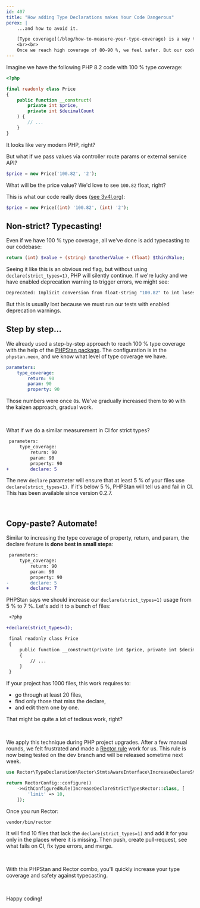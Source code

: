 ```yaml
---
id: 407
title: "How adding Type Declarations makes Your Code Dangerous"
perex: |
    ...and how to avoid it.

    [Type coverage](/blog/how-to-measure-your-type-coverage) is a way to gradually add type declarations to your PHP project—step by step, one by one. It's a PHPStan package that helps you maintain a specific minimal level from 0 % to 100 %.
    <br><br>
    Once we reach high coverage of 80-90 %, we feel safer. But our code can actually be in worse, even dangerous, shape.
---
```


Imagine we have the following PHP 8.2 code with 100 % type coverage:

```php
<?php

final readonly class Price
{
    public function __construct(
        private int $price,
        private int $decimalCount
    ) {
        // ...
    }
}
```

It looks like very modern PHP, right?

But what if we pass values via controller route params or external service API?

```php
$price = new Price('100.82', '2');
```

What will be the price value? We'd love to see `100.82` float, right?

This is what our code really does ([see 3v4l.org](https://3v4l.org/lKgfG)):

```php
$price = new Price((int) '100.82', (int) '2');
```

## Non-strict? Typecasting!

Even if we have 100 % type coverage, all we've done is add typecasting to our codebase:

```php
return (int) $value + (string) $anotherValue + (float) $thirdValue;
```

Seeing it like this is an obvious red flag, but without using `declare(strict_types=1)`, PHP will silently continue. If we're lucky and we have enabled deprecation warning to trigger errors, we might see:

```bash
Deprecated: Implicit conversion from float-string "100.82" to int loses precision on line 5
```

But this is usually lost because we must run our tests with enabled deprecation warnings.

## Step by step...

We already used a step-by-step approach to reach 100 % type coverage with the help of the [PHPStan package](https://github.com/TomasVotruba/type-coverage). The configuration is in the `phpstan.neon`, and we know what level of type coverage we have.

```yaml
parameters:
    type_coverage:
        return: 90
        param: 90
        property: 90
```

Those numbers were once `0`s. We've gradually increased them to `90` with the kaizen approach, gradual work.

<br>

What if we do a similar measurement in CI for strict types?

```diff
 parameters:
     type_coverage:
         return: 90
         param: 90
         property: 90
+        declare: 5
```

The new `declare` parameter will ensure that at least 5 % of your files use `declare(strict_types=1)`. If it's below 5 %, PHPStan will tell us and fail in CI. This has been available since version 0.2.7.

<br>

## Copy-paste? Automate!

Similar to increasing the type coverage of property, return, and param, the declare feature is **done best in small steps**:

```diff
 parameters:
     type_coverage:
         return: 90
         param: 90
         property: 90
-        declare: 5
+        declare: 7
```

PHPStan says we should increase our `declare(strict_types=1)` usage from 5 % to 7 %. Let's add it to a bunch of files:

```diff
 <?php

+declare(strict_types=1);

 final readonly class Price
 {
     public function __construct(private int $price, private int $decimalCount)
     {
         // ...
     }
 }
```

If your project has 1000 files, this work requires to:

* go through at least 20 files,
* find only those that miss the declare,
* and edit them one by one.

That might be quite a lot of tedious work, right?

<br>

We apply this technique during PHP project upgrades. After a few manual rounds, we felt frustrated and made a [Rector rule](https://github.com/rectorphp/rector-src/pull/5849) work for us. This rule is now being tested on the dev branch and will be released sometime next week.

```php
use Rector\TypeDeclaration\Rector\StmtsAwareInterface\IncreaseDeclareStrictTypesRector;

return RectorConfig::configure()
    ->withConfiguredRule(IncreaseDeclareStrictTypesRector::class, [
        'limit' => 10,
    ]);
```

Once you run Rector:

```bash
vendor/bin/rector
```

It will find 10 files that lack the `declare(strict_types=1)` and add it for you only in the places where it is missing.
Then push, create pull-request, see what fails on CI, fix type errors, and merge.

<br>

With this PHPStan and Rector combo, you'll quickly increase your type coverage and safety against typecasting.

<br>

Happy coding!
